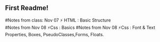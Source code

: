 
## First Readme!
#Notes from class: Nov 07
  ⚡ HTML : Basic Structure  
#Notes from Nov 08 
  ⚡Css : Basics
#Notes from Nov 08 
  ⚡Css : Font & Text Properties, Boxes, PseudoClasses,Forms, Floats.



